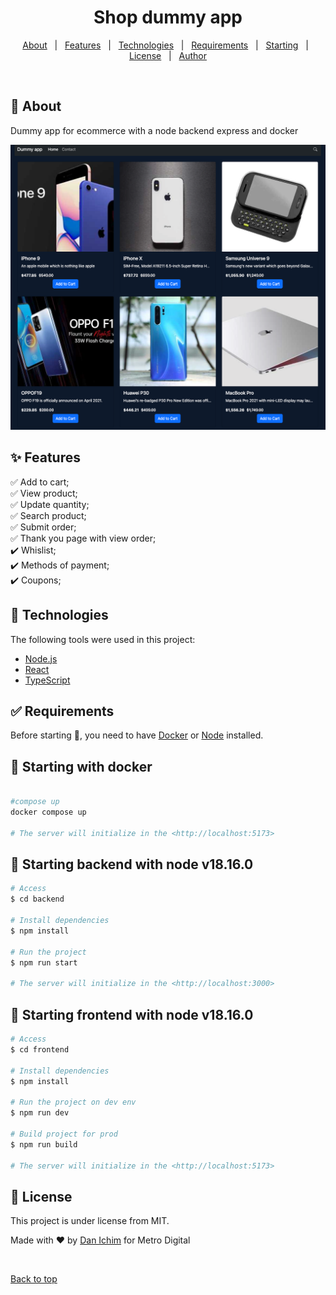 <h1 align="center">Shop dummy app</h1>

<p align="center">
  <a href="#-about">About</a> &#xa0; | &#xa0; 
  <a href="#-features">Features</a> &#xa0; | &#xa0;
  <a href="#-technologies">Technologies</a> &#xa0; | &#xa0;
  <a href="#-requirements">Requirements</a> &#xa0; | &#xa0;
  <a href="#-starting">Starting</a> &#xa0; | &#xa0;
  <a href="#-license">License</a> &#xa0; | &#xa0;
  <a href="https://www.linkedin.com/in/danichimc/" target="_blank">Author</a>
</p>

<br>

## 🎯 About

Dummy app for ecommerce with a node backend express and docker

![IMAGE_DESCRIPTION](https://github.com/danichim/dummy-app/blob/main/screen.png)

## ✨ Features

✅ Add to cart;\
✅ View product;\
✅ Update quantity;\
✅ Search product;\
✅ Submit order;\
✅ Thank you page with view order;\
✔️ Whislist;\
✔️ Methods of payment;\
✔️ Coupons;

## 🚀 Technologies

The following tools were used in this project:

- [Node.js](https://nodejs.org/en/)
- [React](https://pt-br.reactjs.org/)
- [TypeScript](https://www.typescriptlang.org/)

## ✅ Requirements

Before starting 🏁, you need to have [Docker](https://git-scm.com) or [Node](https://nodejs.org/en/) installed.

## 🏁 Starting with docker

```bash

#compose up
docker compose up

# The server will initialize in the <http://localhost:5173>
```

## 🏁 Starting backend with node v18.16.0

```bash
# Access
$ cd backend

# Install dependencies
$ npm install

# Run the project
$ npm run start

# The server will initialize in the <http://localhost:3000>
```

## 🏁 Starting frontend with node v18.16.0

```bash
# Access
$ cd frontend

# Install dependencies
$ npm install

# Run the project on dev env
$ npm run dev

# Build project for prod
$ npm run build

# The server will initialize in the <http://localhost:5173>
```

## 📝 License

This project is under license from MIT.

Made with ❤️ by <a href="https://www.linkedin.com/in/danichimc/" target="_blank">Dan Ichim</a> for Metro Digital

&#xa0;

<a href="#top">Back to top</a>
